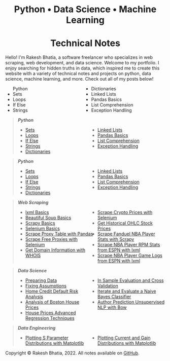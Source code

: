 <html>
  <head>
    <title>Title of the document</title>
    <style>
      ul {
        columns: 2;
        -webkit-columns: 2;
        -moz-columns: 2;
      }
    </style>
  </head>
  <body>

  <!--## <center>**Python • Data Science • Machine Learning**</center>
  ## <center>**Technical Notes**</center>-->

  <h1><center><b>Python • Data Science • Machine Learning</b></center></h1>
  <h1><center><b>Technical Notes</b></center></h1>

  <p>Hello! I'm Rakesh Bhatia, a software freelancer who specializes in web scraping, web development, and data science. Welcome to my portfolio. I enjoy searching for hidden truths in data, which inspired me to create this website with a variety of technical notes and projects on python, data science, machine learning, and more. Check out all of my posts below!</p>

  <ul>
    Python
    <li>Sets</li>
    <li>Loops</li>
    <li>If Else</li>
    <li>Strings</li>
    <li>Dictionaries</li>
    <li>Linked Lists</li>
    <li>Pandas Basics</li>
    <li>List Comprehension</li>
    <li>Exception Handling</li>
  </ul>

> **_Python_**
> - [Sets](https://rakeshbhatia.github.io/notes/content/python/sets)
> - [Loops](https://rakeshbhatia.github.io/notes/content/python/loops)
> - [If Else](https://rakeshbhatia.github.io/notes/content/python/if_else)
> - [Strings](https://rakeshbhatia.github.io/notes/content/python/strings)
> - [Dictionaries](https://rakeshbhatia.github.io/notes/content/python/dictionaries)
> - [Linked Lists](https://rakeshbhatia.github.io/notes/content/python/linked_lists)
> - [Pandas Basics](https://rakeshbhatia.github.io/notes/content/python/pandas_basics)
> - [List Comprehension](https://rakeshbhatia.github.io/notes/content/python/list_comprehension)
> - [Exception Handling](https://rakeshbhatia.github.io/notes/content/python/exception_handling)





> **_Python_**
> - [Sets](https://rakeshbhatia.github.io/notes/content/python/sets)
> - [Loops](https://rakeshbhatia.github.io/notes/content/python/loops)
> - [If Else](https://rakeshbhatia.github.io/notes/content/python/if_else)
> - [Strings](https://rakeshbhatia.github.io/notes/content/python/strings)
> - [Dictionaries](https://rakeshbhatia.github.io/notes/content/python/dictionaries)
> - [Linked Lists](https://rakeshbhatia.github.io/notes/content/python/linked_lists)
> - [Pandas Basics](https://rakeshbhatia.github.io/notes/content/python/pandas_basics)
> - [List Comprehension](https://rakeshbhatia.github.io/notes/content/python/list_comprehension)
> - [Exception Handling](https://rakeshbhatia.github.io/notes/content/python/exception_handling)

> **_Web Scraping_**
> - [lxml Basics](https://rakeshbhatia.github.io/notes/content/web_scraping/lxml_basics)
> - [Beautiful Soup Basics](https://rakeshbhatia.github.io/notes/content/web_scraping/beautiful_soup_basics)
> - [Scrapy Basics](https://rakeshbhatia.github.io/notes/content/web_scraping/scrapy_basics)
> - [Selenium Basics](https://rakeshbhatia.github.io/notes/content/web_scraping/selenium_basics)
> - [Scrape Proxy Table with Pandas](https://rakeshbhatia.github.io/notes/content/web_scraping/scrape_proxy_table_with_pandas)
> - [Scrape Free Proxies with Selenium](https://rakeshbhatia.github.io/notes/content/web_scraping/scrape_free_proxies_with_selenium)
> - [Get Domain Information with WHOIS](https://rakeshbhatia.github.io/notes/content/web_scraping/get_domain_information_with_whois)
> - [Scrape Crypto Prices with Selenium](https://rakeshbhatia.github.io/notes/content/web_scraping/scrape_crypto_prices_with_selenium)
> - [Get Historical OHLC Stock Prices](https://rakeshbhatia.github.io/notes/content/web_scraping/scrape_historical_ohlc_stock_prices)
> - [Scrape Fanduel NBA Player Stats with Scrapy](https://rakeshbhatia.github.io/notes/content/web_scraping/scrape_fanduel_nba_player_stats_with_scrapy)
> - [Scrape NBA Player RPM Stats from ESPN with lxml](https://rakeshbhatia.github.io/notes/content/web_scraping/scrape_nba_player_rpm_stats_from_espn_with_lxml)
> - [Scrape NBA Player Game Logs from ESPN with lxml](https://rakeshbhatia.github.io/notes/content/web_scraping/scrape_nba_player_game_logs_from_espn_with_lxml)

> **_Data Science_**
> - [Preparing Data](https://rakeshbhatia.github.io/notes/content/data_science/preparing_data)
> - [Fixing Assumptions](https://rakeshbhatia.github.io/notes/content/data_science/fixing_assumptions)
> - [Home Credit Default Risk Analysis](https://rakeshbhatia.github.io/notes/content/data_science/home_credit_default_risk_analysis)
> - [Analysis of Boston House Prices](https://rakeshbhatia.github.io/notes/content/data_science/analysis_of_boston_house_prices)
> - [House Prices Advanced Regression Techniques](https://rakeshbhatia.github.io/notes/content/data_science/house_prices_advanced_regression_techniques)
> - [In Sample Evaluation and Cross Validation](https://rakeshbhatia.github.io/notes/content/data_science/in_sample_evaluation_and_cross_validation)
> - [Iterate and Evaluate a Naive Bayes Classifier](https://rakeshbhatia.github.io/notes/content/data_science/iterate_and_evaluate_a_naive_bayes_classifier)
> - [Author Prediction Unsupervised NLP with Bow](https://rakeshbhatia.github.io/notes/content/data_science/author_prediction_unsupervised_nlp_with_bow)

> **_Data Engineering_**
> - [Plotting S Parameter Distributions with Matplotlib](https://rakeshbhatia.github.io/notes/content/data_engineering/plotting_s_parameter_distributions_with_matplotlib)
> - [Plotting Current and Gain Distributions with Matplotlib](https://rakeshbhatia.github.io/notes/content/data_engineering/plotting_current_and_gain_distributions_with_matplotlib)

Copyright © Rakesh Bhatia, 2022. All notes available on [GitHub](https://github.com/rakeshbhatia/notes).

  </body>
</html>